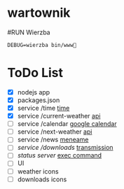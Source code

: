 wartownik
=========

#RUN Wierzba

```
DEBUG=wierzba bin/www
```

# ToDo List
- [x] nodejs app
- [x] packages.json
- [x] service /time [time](https://www.npmjs.org/package/ntp-client)
- [x] service /current-weather [api](http://api.openweathermap.org/data/2.5/weather)
- [ ] service /calendar [google calendar](https://www.npmjs.org/package/google-calendar)
- [ ] service /next-weather [api](http://api.openweathermap.org/data/2.5/weather)
- [ ] service /news [meneame](http://meneame.feedsportal.com/rss)
- [ ] _service /downloads_ [transmission](https://github.com/FLYBYME/node-transmission)
- [ ] _status server_ [exec command](http://nodejs.org/api/child_process.html)
- [ ] UI
- [ ] weather icons
- [ ] downloads icons

